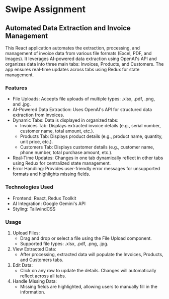 # Swipe Assignment

## Automated Data Extraction and Invoice Management

This React application automates the extraction, processing, and management of invoice data from various file formats (Excel, PDF, and Images). It leverages AI-powered data extraction using OpenAI's API and organizes data into three main tabs: Invoices, Products, and Customers. The app ensures real-time updates across tabs using Redux for state management.

### Features

- File Uploads: Accepts file uploads of multiple types: .xlsx, .pdf, .png, and .jpg.
- AI-Powered Data Extraction: Uses OpenAI's API for structured data extraction from invoices.
- Dynamic Tabs: Data is displayed in organized tabs:
  - Invoices Tab: Displays extracted invoice details (e.g., serial number, customer name, total amount, etc.).
  - Products Tab: Displays product details (e.g., product name, quantity, unit price, etc.).
  - Customers Tab: Displays customer details (e.g., customer name, phone number, total purchase amount, etc.).
- Real-Time Updates: Changes in one tab dynamically reflect in other tabs using Redux for centralized state management.
- Error Handling: Provides user-friendly error messages for unsupported formats and highlights missing fields.

### Technologies Used

- Frontend: React, Redux Toolkit
- AI Integration: Google Gemini's API
- Styling: TailwindCSS

### Usage

1. Upload Files:
   - Drag and drop or select a file using the File Upload component.
   - Supported file types: .xlsx, .pdf, .png, .jpg.
2. View Extracted Data:
   - After processing, extracted data will populate the Invoices, Products, and Customers tabs.
3. Edit Data:
   - Click on any row to update the details. Changes will automatically reflect across all tabs.
4. Handle Missing Data:
   - Missing fields are highlighted, allowing users to manually fill in the information.
